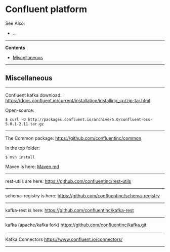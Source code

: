 # Confluent platform

See Also:

- ...

---

**Contents**

- [Miscellaneous](Confluent.md#miscellaneous)

---

## Miscellaneous

---

Confluent kafka download:
https://docs.confluent.io/current/installation/installing_cp/zip-tar.html

Open-source:

    $ curl -O http://packages.confluent.io/archive/5.0/confluent-oss-5.0.1-2.11.tar.gz

---

The Common package:
https://github.com/confluentinc/common

In the top folder:

    $ mvn install
    
Maven is here: [Maven.md](Maven.md)
    
---
    
rest-utils are here:
https://github.com/confluentinc/rest-utils

---

schema-registry is here:
https://github.com/confluentinc/schema-registry

---

kafka-rest is here:
https://github.com/confluentinc/kafka-rest

---

kafka (apache/kafka fork)
https://github.com/confluentinc/kafka.git

---

Kafka Connectors
https://www.confluent.io/connectors/

---